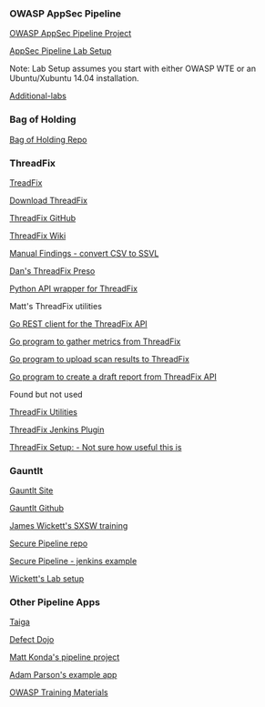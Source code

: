 ### OWASP AppSec Pipeline

[OWASP AppSec Pipeline Project](https://www.owasp.org/index.php/OWASP_AppSec_Pipeline)

[AppSec Pipeline Lab Setup](https://github.com/mtesauro/random-docs/blob/master/install-docs/appsec-pipeline/appsec-pipeline-lab-setup.md)

Note:  Lab Setup assumes you start with either OWASP WTE or an Ubuntu/Xubuntu 14.04 installation.

[Additional-labs](http://appseclive.org/apt/pipeline/)

### Bag of Holding

[Bag of Holding Repo](https://github.com/PearsonEducation/bag-of-holding)

### ThreadFix

[TreadFix](http://www.threadfix.org/)

[Download ThreadFix](http://www.threadfix.org/download/)

[ThreadFix GitHub](https://github.com/denimgroup/threadfix)

[ThreadFix Wiki](https://github.com/denimgroup/threadfix/wiki)

[Manual Findings - convert CSV to SSVL](https://github.com/denimgroup/threadfix/wiki/SSVL-Converter)

[Dan's ThreadFix Preso](http://www.denimgroup.com/blog/denim_group/2015/06/running-software-security.html)

[Python API wrapper for ThreadFix](https://github.com/aparsons/threadfix_api)

Matt's ThreadFix utilities

[Go REST client for the ThreadFix API](https://github.com/mtesauro/tfclient)

[Go program to gather metrics from ThreadFix](https://github.com/mtesauro/tfmetrics)

[Go program to upload scan results to ThreadFix](https://github.com/mtesauro/tfCheckmarxUpload)

[Go program to create a draft report from ThreadFix API](https://github.com/mtesauro/tf-appreport)

Found but not used

[ThreadFix Utilities](https://github.com/jqxin2006/threadfix-utilities)

[ThreadFix Jenkins Plugin](https://github.com/jenkinsci/threadfix-plugin)

[ThreadFix Setup: - Not sure how useful this is](https://github.com/MirkoDziadzka/threadfix-setup)

### Gauntlt

[Gauntlt Site](http://gauntlt.org/)

[Gauntlt Github](https://github.com/gauntlt)

[James Wickett's SXSW training](http://www.slideshare.net/wickett/pragmatic-security-and-rugged-devops-sxsw-2015)

[Secure Pipeline repo](https://github.com/secure-pipeline)

[Secure Pipeline - jenkins example](https://github.com/secure-pipeline/jenkins-example)

[Wickett's Lab setup](https://gist.github.com/wickett/81f96e3b6473ee82f8f1)

### Other Pipeline Apps

[Taiga](https://taiga.io/)

[Defect Dojo](https://github.com/rackerlabs/django-DefectDojo)

[Matt Konda's pipeline project](https://bitbucket.org/jemurai/pipeline)

[Adam Parson's example app](https://github.com/aparsons/appsec-pipeline-example)

[OWASP Training Materials](https://www.owasp.org/index.php/Education/Free_Training)
